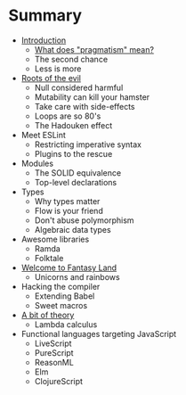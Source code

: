 # Summary

* [Introduction](README.md)
  * [What does "pragmatism" mean?](what-does-pragmatism-mean.md)
  * The second chance
  * Less is more
* [Roots of the evil](roots-of-the-evil.md)
  * Null considered harmful
  * Mutability can kill your hamster
  * Take care with side-effects
  * Loops are so 80's
  * The Hadouken effect
* Meet ESLint
  * Restricting imperative syntax
  * Plugins to the rescue
* Modules
  * The SOLID equivalence
  * Top-level declarations
* Types
  * Why types matter
  * Flow is your friend
  * Don't abuse polymorphism
  * Algebraic data types
* Awesome libraries
  * Ramda
  * Folktale
* [Welcome to Fantasy Land](fantasy-land.md)
  * Unicorns and rainbows
* Hacking the compiler
  * Extending Babel
  * Sweet macros
* [A bit of theory](a-bit-of-theory.md)
  * Lambda calculus
* Functional languages targeting JavaScript
  * LiveScript
  * PureScript
  * ReasonML
  * Elm
  * ClojureScript

